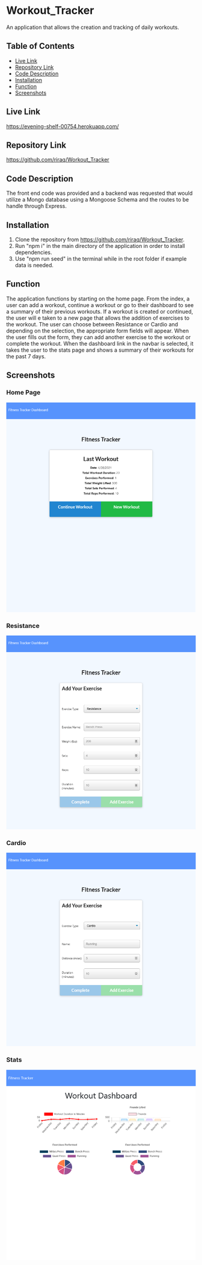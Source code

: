 # Workout_Tracker
An application that allows the creation and tracking of daily workouts.
## Table of Contents
- [Live Link](#Live-Link)
- [Repository Link](#Repository-Link)
- [Code Description](#Code-Description)
- [Installation](#Installation)
- [Function](#Function)
- [Screenshots](#Screenshots)
## Live Link
https://evening-shelf-00754.herokuapp.com/
## Repository Link
https://github.com/riraq/Workout_Tracker
## Code Description
The front end code was provided and a backend was requested that would utilize a Mongo database using a Mongoose Schema and the routes to be handle through Express. 
## Installation
1. Clone the repository from https://github.com/riraq/Workout_Tracker.
2. Run "npm i" in the main directory of the application in order to install dependencies.
3. Use "npm run seed" in the terminal while in the root folder if example data is needed.
## Function
The application functions by starting on the home page. From the index, a user can add a workout, continue a workout or go to their dashboard to see a summary of their previous workouts. If a workout is created or continued, the user will e taken to a new page that allows the addition of exercises to the workout. The user can choose between Resistance or Cardio and depending on the selection, the appropriate form fields will appear. When the user fills out the form, they can add another exercise to the workout or complete the workout. When the dashboard link in the navbar is selected, it takes the user to the stats page and shows a summary of their workouts for the past 7 days.
## Screenshots
### Home Page 
![Home Page](./assets/index.jpg)
### Resistance
![Resistance](./assets/resistance.jpg)
### Cardio
![Cardio](./assets/cardio.jpg)
### Stats
![Stats](./assets/stats.jpg)